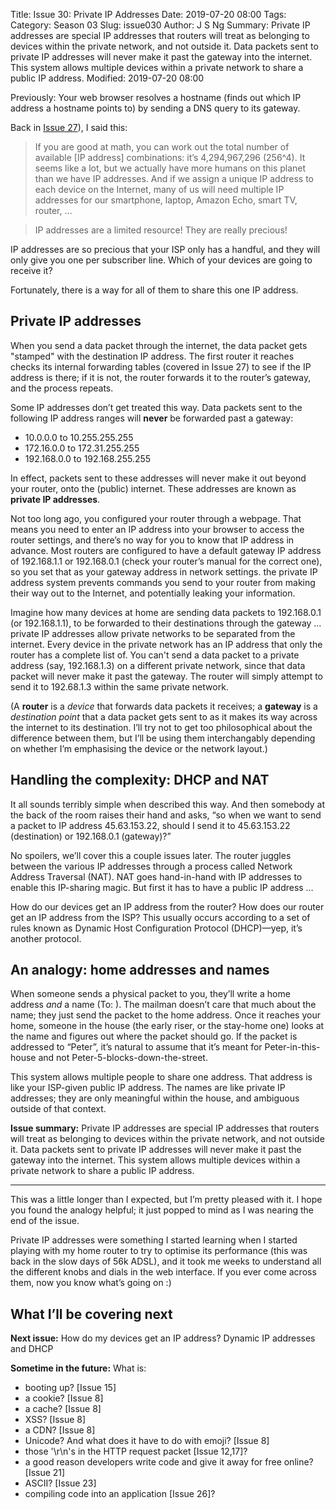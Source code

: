Title: Issue 30: Private IP Addresses
Date: 2019-07-20 08:00
Tags: 
Category: Season 03
Slug: issue030
Author: J S Ng
Summary: Private IP addresses are special IP addresses that routers will treat as belonging to devices within the private network, and not outside it. Data packets sent to private IP addresses will never make it past the gateway into the internet. This system allows multiple devices within a private network to share a public IP address.
Modified: 2019-07-20 08:00

Previously: Your web browser resolves a hostname (finds out which IP address a hostname points to) by sending a DNS query to its gateway.

Back in [Issue 27]({filename}/season03/issue027/issue027.md)), I said this:

> If you are good at math, you can work out the total number of available [IP address] combinations: it’s 4,294,967,296 (256^4). It seems like a lot, but we actually have more humans on this planet than we have IP addresses. And if we assign a unique IP address to each device on the Internet, many of us will need multiple IP addresses for our smartphone, laptop, Amazon Echo, smart TV, router, …

> IP addresses are a limited resource! They are really precious!

IP addresses are so precious that your ISP only has a handful, and they will only give you one per subscriber line. Which of your devices are going to receive it?

Fortunately, there is a way for all of them to share this one IP address.

## Private IP addresses

When you send a data packet through the internet, the data packet gets "stamped" with the destination IP address. The first router it reaches checks its internal forwarding tables (covered in Issue 27) to see if the IP address is there; if it is not, the router forwards it to the router’s gateway, and the process repeats.

Some IP addresses don’t get treated this way. Data packets sent to the following IP address ranges will **never** be forwarded past a gateway:
- 10.0.0.0 to 10.255.255.255
- 172.16.0.0 to 172.31.255.255
- 192.168.0.0 to 192.168.255.255

In effect, packets sent to these addresses will never make it out beyond your router, onto the (public) internet. These addresses are known as **private IP addresses**.

Not too long ago, you configured your router through a webpage. That means you need to enter an IP address into your browser to access the router settings, and there’s no way for you to know that IP address in advance. Most routers are configured to have a default gateway IP address of 192.168.1.1 or 192.168.0.1 (check your router’s manual for the correct one), so you set that as your gateway address in network settings. the private IP address system prevents commands you send to your router from making their way out to the Internet, and potentially leaking your information.

Imagine how many devices at home are sending data packets to 192.168.0.1 (or 192.168.1.1), to be forwarded to their destinations through the gateway … private IP addresses allow private networks to be separated from the internet. Every device in the private network has an IP address that only the router has a complete list of. You can't send a data packet to a private address (say, 192.168.1.3) on a different private network, since that data packet will never make it past the gateway. The router will simply attempt to send it to 192.68.1.3 within the same private network.

(A **router** is a _device_ that forwards data packets it receives; a **gateway** is a _destination point_ that a data packet gets sent to as it makes its way across the internet to its destination. I’ll try not to get too philosophical about the difference between them, but I’ll be using them interchangably depending on whether I’m emphasising the device or the network layout.)

## Handling the complexity: DHCP and NAT

It all sounds terribly simple when described this way. And then somebody at the back of the room raises their hand and asks, “so when we want to send a packet to IP address 45.63.153.22, should I send it to 45.63.153.22 (destination) or 192.168.0.1 (gateway)?”

No spoilers, we’ll cover this a couple issues later. The router juggles between the various IP addresses through a process called Network Address Traversal (NAT). NAT goes hand-in-hand with IP addresses to enable this IP-sharing magic. But first it has to have a public IP address …

How do our devices get an IP address from the router? How does our router get an IP address from the ISP? This usually occurs according to a set of rules known as Dynamic Host Configuration Protocol (DHCP)—yep, it’s another protocol.

## An analogy: home addresses and names

When someone sends a physical packet to you, they’ll write a home address _and_ a name (To: ). The mailman doesn’t care that much about the name; they just send the packet to the home address. Once it reaches your home, someone in the house (the early riser, or the stay-home one) looks at the name and figures out where the packet should go. If the packet is addressed to “Peter”, it’s natural to assume that it’s meant for Peter-in-this-house and not Peter-5-blocks-down-the-street.

This system allows multiple people to share one address. That address is like your ISP-given public IP address. The names are like private IP addresses; they are only meaningful within the house, and ambiguous outside of that context.

**Issue summary:** Private IP addresses are special IP addresses that routers will treat as belonging to devices within the private network, and not outside it. Data packets sent to private IP addresses will never make it past the gateway into the internet. This system allows multiple devices within a private network to share a public IP address.

-----

This was a little longer than I expected, but I’m pretty pleased with it. I hope you found the analogy helpful; it just popped to mind as I was nearing the end of the issue.

Private IP addresses were something I started learning when I started playing with my home router to try to optimise its performance (this was back in the slow days of 56k ADSL), and it took me weeks to understand all the different knobs and dials in the web interface. If you ever come across them, now you know what’s going on :)

## What I’ll be covering next

**Next issue:** How do my devices get an IP address? Dynamic IP addresses and DHCP

**Sometime in the future:** What is:

- booting up? [Issue 15]
- a cookie? [Issue 8]
- a cache? [Issue 8]
- XSS? [Issue 8]
- a CDN? [Issue 8]
- Unicode? And what does it have to do with emoji? [Issue 8]
- those '\r\n's in the HTTP request packet [Issue 12,17]?
- a good reason developers write code and give it away for free online? [Issue 21]
- ASCII? [Issue 23]
- compiling code into an application [Issue 26]?
